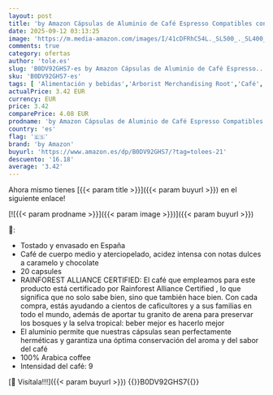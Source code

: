 ```yaml
---
layout: post
title: 'by Amazon Cápsulas de Aluminio de Café Espresso Compatibles con Nespresso  Tostado Claro  20 Unidades  Certificadas por Rainforest Alliance'
date: 2025-09-12 03:13:25
image: 'https://m.media-amazon.com/images/I/41cDFRhC54L._SL500_._SL400_.jpg'
comments: true
category: ofertas
author: 'tole.es'
slug: 'B0DV92GHS7-es by Amazon Cápsulas de Aluminio de Café Espresso...'
sku: 'B0DV92GHS7-es'
tags: [ 'Alimentación y bebidas','Arborist Merchandising Root','Café','Café para Nespresso','Café para máquinas Nespresso','Café, té y bebidas','Cápsulas de café','Novedades en Alimentación y bebidas','Self Service','Special Features Stores','by amazon','dd53b5bc-bcd1-4c9b-ab43-793ed912ccdd_0','dd53b5bc-bcd1-4c9b-ab43-793ed912ccdd_2401','dd53b5bc-bcd1-4c9b-ab43-793ed912ccdd_6001','dd53b5bc-bcd1-4c9b-ab43-793ed912ccdd_8801','dd53b5bc-bcd1-4c9b-ab43-793ed912ccdd_901','nespresso','🇪🇸', ]
actualPrice: 3.42 EUR
currency: EUR
price: 3.42
comparePrice: 4.08 EUR
prodname: 'by Amazon Cápsulas de Aluminio de Café Espresso Compatibles con Nespresso  Tostado Claro  20 Unidades  Certificadas por Rainforest Alliance'
country: 'es'
flag: '🇪🇸'
brand: 'by Amazon'
buyurl: 'https://www.amazon.es/dp/B0DV92GHS7/?tag=tolees-21'
descuento: '16.18'
average: '3.42'
---
```


Ahora mismo tienes [{{< param title >}}]({{< param buyurl >}}) en el siguiente enlace!

[![{{< param prodname >}}]({{< param image >}})]({{< param buyurl >}})

🔎:

- Tostado y envasado en España
- Café de cuerpo medio y aterciopelado, acidez intensa con notas dulces a caramelo y chocolate
- 20 capsules
- RAINFOREST ALLIANCE CERTIFIED: El café que empleamos para este producto está certificado por Rainforest Alliance Certified , lo que significa que no solo sabe bien, sino que también hace bien. Con cada compra, estás ayudando a cientos de caficultores y a sus familias en todo el mundo, además de aportar tu granito de arena para preservar los bosques y la selva tropical: beber mejor es hacerlo mejor
- El aluminio permite que nuestras cápsulas sean perfectamente herméticas y garantiza una óptima conservación del aroma y del sabor del café
- 100% Arabica coffee
- Intensidad del café: 9

[🛒 Visítala!!!]({{< param buyurl >}})
{{<world>}}B0DV92GHS7{{</world>}}
